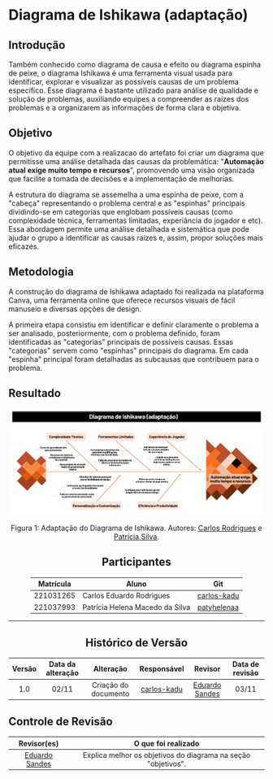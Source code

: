 # Diagrama de Ishikawa (adaptação)

## Introdução

Também conhecido como diagrama de causa e efeito ou diagrama espinha de peixe, o diagrama Ishikawa é uma ferramenta visual usada para identificar, explorar e visualizar as possíveis causas de um problema específico. Esse diagrama é bastante utilizado para análise de qualidade e solução de problemas, auxiliando equipes a compreender as raízes dos problemas e a organizarem as informações de forma clara e objetiva.

## Objetivo

O objetivo da equipe com a realizacao do artefato foi criar um diagrama que permitisse uma análise detalhada das causas da problemática: "**Automação atual exige muito tempo e recursos**", promovendo uma visão organizada que facilite a tomada de decisões e a implementação de melhorias.

A estrutura do diagrama se assemelha a uma espinha de peixe, com a "cabeça" representando o problema central e as "espinhas" principais dividindo-se em categorias que englobam possíveis causas (como complexidade técnica, ferramentas limitadas, experiância do jogador e etc). Essa abordagem permite uma análise detalhada e sistemática que pode ajudar o grupo a identificar as causas raízes e, assim, propor soluções mais eficazes.

## Metodologia

A construção do diagrama de Ishikawa adaptado foi realizada na plataforma Canva, uma ferramenta online que oferece recursos visuais de fácil manuseio e diversas opções de design.

A primeira etapa consistiu em identificar e definir claramente o problema a ser analisado, posteriormente, com o problema definido, foram identificadas as "categorias" principais de possíveis causas. Essas "categorias" servem como "espinhas" principais do diagrama. Em cada "espinha" principal foram detalhadas as subcausas que contribuem para o problema.

## Resultado

![Diagrama de Ishikawa](../../assets/diagrama-causa-e-efeito.png)

<p style="text-align: center">Figura 1: Adaptação do Diagrama de Ishikawa. Autores: <a href="https://github.com/carlos-kadu" target="_blank">Carlos Rodrigues</a> e <a href="https://github.com/patyhelenaa" target="_blank">Patrícia Silva</a>.</p>

<center>

## Participantes

</center>

<div style="margin: 0 auto; width: fit-content;">

| Matrícula | Aluno                           | Git                                           |
| --------- | ------------------------------- | --------------------------------------------- |
| 221031265 | Carlos Eduardo Rodrigues        | [carlos-kadu](https://github.com/carlos-kadu) |
| 221037993 | Patrícia Helena Macedo da Silva | [patyhelenaa](https://github.com/patyhelenaa) |

</div>

---

<center>

## Histórico de Versão

</center>

<div style="margin: 0 auto; width: fit-content;">

| Versão | Data da alteração |      Alteração       |                  Responsável                  | Revisor | Data de revisão |
| :----: | :---------------: | :------------------: | :-------------------------------------------: | :-----: | :-------------: |
|  1.0   |       02/11       | Criação do documento | [carlos-kadu](https://github.com/carlos-kadu) |  [Eduardo Sandes](https://github.com/DiceRunner714)       | 03/11                |

## Controle de Revisão

|                        Revisor(es)                        |                                  O que foi realizado                                   |
| :-------------------------------------------------------: | :------------------------------------------------------------------------------------: |
|    [Eduardo Sandes](https://github.com/DiceRunner714)     |  Explica melhor os objetivos do diagrama na seção "objetivos".   |